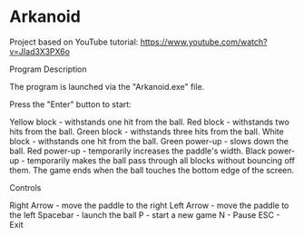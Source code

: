 # Arkanoid
Project based on YouTube tutorial: https://www.youtube.com/watch?v=JIad3X3PX6o

Program Description

The program is launched via the "Arkanoid.exe" file.

Press the "Enter" button to start:

Yellow block - withstands one hit from the ball.
Red block - withstands two hits from the ball.
Green block - withstands three hits from the ball.
White block - withstands one hit from the ball.
Green power-up - slows down the ball.
Red power-up - temporarily increases the paddle's width.
Black power-up - temporarily makes the ball pass through all blocks without bouncing off them.
The game ends when the ball touches the bottom edge of the screen.

Controls

Right Arrow - move the paddle to the right
Left Arrow - move the paddle to the left
Spacebar - launch the ball
P - start a new game
N - Pause
ESC - Exit
